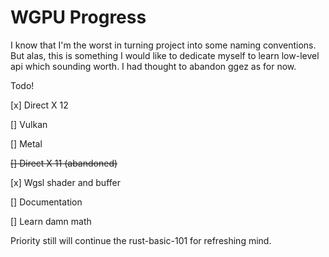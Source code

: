 # WGPU Progress

I know that I'm the worst in turning project into some naming conventions. But alas, this is something I would like to dedicate myself to learn low-level api which sounding worth.
I had thought to abandon ggez as for now.

Todo!

[x] Direct X 12

[] Vulkan

[] Metal

~~[] Direct X 11 (abandoned)~~

[x] Wgsl shader and buffer

[] Documentation

[] Learn damn math

Priority still will continue the rust-basic-101 for refreshing mind.